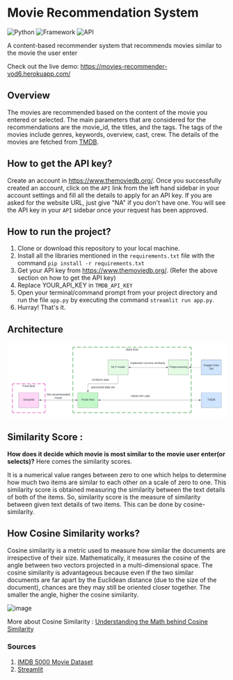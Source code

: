 # Movie Recommendation System

![Python](https://img.shields.io/badge/Python-3.8-blueviolet)
![Framework](https://img.shields.io/badge/Framework-Streamlit-red)
![API](https://img.shields.io/badge/API-TMDB-fcba03)

A content-based recommender system that recommends movies similar to the movie the user enter

Check out the live demo: https://movies-recommender-vod6.herokuapp.com/

## Overview

The movies are recommended based on the content of the movie you entered or selected. The main parameters that are considered for the recommendations are the movie_id, the titles, and the tags. The tags of the movies include genres, keywords, overview, cast, crew. The details of the movies are fetched from [TMDB](https://developers.themoviedb.org/3/getting-started/introduction).

## How to get the API key?

Create an account in https://www.themoviedb.org/. Once you successfully created an account, click on the `API` link from the left hand sidebar in your account settings and fill all the details to apply for an API key. If you are asked for the website URL, just give "NA" if you don't have one. You will see the API key in your `API` sidebar once your request has been approved.

## How to run the project?

1. Clone or download this repository to your local machine.
2. Install all the libraries mentioned in the `requirements.txt` file with the command `pip install -r requirements.txt`
3. Get your API key from https://www.themoviedb.org/. (Refer the above section on how to get the API key)
4. Replace YOUR_API_KEY in `TMDB_API_KEY`
5. Open your terminal/command prompt from your project directory and run the file `app.py` by executing the command `streamlit run app.py`.
6. Hurray! That's it.

## Architecture

<img src="./Movie Recommendation System architecture.png">

## Similarity Score :

**How does it decide which movie is most similar to the movie user enter(or selects)?** Here comes the similarity scores.

It is a numerical value ranges between zero to one which helps to determine how much two items are similar to each other on a scale of zero to one. This similarity score is obtained measuring the similarity between the text details of both of the items. So, similarity score is the measure of similarity between given text details of two items. This can be done by cosine-similarity.

## How Cosine Similarity works?

Cosine similarity is a metric used to measure how similar the documents are irrespective of their size. Mathematically, it measures the cosine of the angle between two vectors projected in a multi-dimensional space. The cosine similarity is advantageous because even if the two similar documents are far apart by the Euclidean distance (due to the size of the document), chances are they may still be oriented closer together. The smaller the angle, higher the cosine similarity.

![image](https://user-images.githubusercontent.com/36665975/70401457-a7530680-1a55-11ea-9158-97d4e8515ca4.png)

More about Cosine Similarity : [Understanding the Math behind Cosine Similarity](https://www.machinelearningplus.com/nlp/cosine-similarity/)

### Sources

1. [IMDB 5000 Movie Dataset](https://www.kaggle.com/datasets/tmdb/tmdb-movie-metadata?select=tmdb_5000_movies.csv)
2. [Streamlit](https://docs.streamlit.io/)
